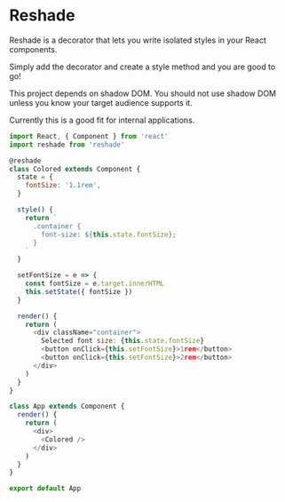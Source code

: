# Reshade

Reshade is a decorator that lets you write isolated styles in 
your React components.

Simply add the decorator and create a style method and you
are good to go!

This project depends on shadow DOM. You should not use shadow
DOM unless you know your target audience supports it.

Currently this is a good fit for internal applications.

```javascript
import React, { Component } from 'react'
import reshade from 'reshade'

@reshade
class Colored extends Component {
  state = {
    fontSize: '1.1rem',
  }

  style() {
    return `
      .container {
        font-size: ${this.state.fontSize};
      }
    `
  }

  setFontSize = e => {
    const fontSize = e.target.innerHTML
    this.setState({ fontSize })
  }

  render() {
    return (
      <div className="container">
        Selected font size: {this.state.fontSize}
        <button onClick={this.setFontSize}>1rem</button>
        <button onClick={this.setFontSize}>2rem</button>
      </div>
    )
  }
}

class App extends Component {
  render() {
    return (
      <div>
        <Colored />
      </div>
    )
  }
}

export default App
```
